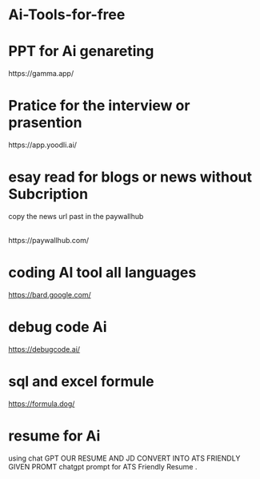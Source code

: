 # Ai-Tools-for-free

  <h1>PPT for Ai genareting </h1>
  https://gamma.app/
  
 <h1>Pratice for the interview  or prasention</h1>
 https://app.yoodli.ai/

<h1>esay read for blogs or news without Subcription  </h1>
<p>copy the news url past in the paywallhub</p>
<br>
<b></b>https://paywallhub.com/

<h1>coding AI tool all languages</h1>

https://bard.google.com/

<h1>debug code Ai </h1>

https://debugcode.ai/

<h1>sql and excel formule</h1>

https://formula.dog/

<h1>resume for Ai</h1>
using chat GPT  OUR RESUME AND JD CONVERT INTO ATS FRIENDLY GIVEN PROMT 
chatgpt prompt for ATS Friendly Resume .

